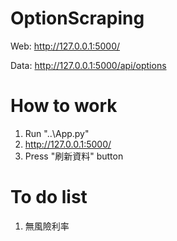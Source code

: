 # OptionScraping
 
Web: http://127.0.0.1:5000/

Data: http://127.0.0.1:5000/api/options

# How to work
1. Run "..\App.py"
2. http://127.0.0.1:5000/
3. Press "刷新資料" button

# To do list
1. 無風險利率